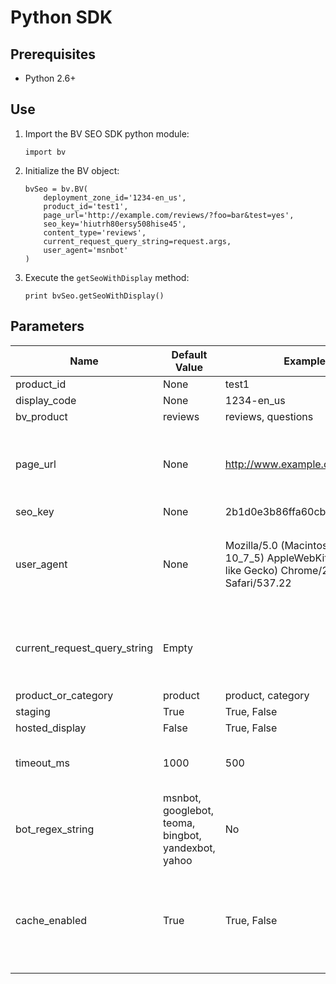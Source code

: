 # Python SDK

## Prerequisites

* Python 2.6+

## Use

1. Import the BV SEO SDK python module:

	`
	import bv
	`
	
2. Initialize the BV object:

	```
    bvSeo = bv.BV(
        deployment_zone_id='1234-en_us',
        product_id='test1',
        page_url='http://example.com/reviews/?foo=bar&test=yes',
        seo_key='hiutrh80ersy508hise45',
        content_type='reviews',
        current_request_query_string=request.args,
        user_agent='msnbot'
    )
	```
	
3. Execute the `getSeoWithDisplay` method:

	```
	print bvSeo.getSeoWithDisplay()
	```
	
## Parameters

Name | Default Value | Example Values | Required | Notes
------ | ------------- | ------------ | ------------ | ------------
product_id |  None | test1 | Yes | |
display_code |  None | 1234-en_us | Yes | |
bv_product | reviews | reviews, questions | No | |
page_url | None |  http://www.example.com/pdp/test1 | Yes | Pass the URL of the current page to this parameter. For example, using the Flask framework, you would pass `request.path` to this parameter. |
seo_key |  None | 2b1d0e3b86ffa60cb2079dea11135c1e | Yes | |
user_agent | None | Mozilla/5.0 (Macintosh; Intel Mac OS X 10_7_5) AppleWebKit/537.22 (KHTML, like Gecko) Chrome/25.0.1364.152 Safari/537.22 | Yes | Pass the user agent string of the request to this parameter. For example, using the Flask framework, you would pass `request.headers.get('User-Agent')` to this parameter. |
current_request_query_string | Empty | | Yes | Pass the current request query string as a `dict` object. For example, using the Flask framework, you would pass `request.args` as a `dict` object. |
product_or_category | product | product, category | No | |
staging |  True | True, False | No | |
hosted_display | False | True, False | No | |
timeout_ms | 1000 | 500 | No | Integer in milliseconds. Determines how much time the request will be given before timing out. |
bot_regex_string | msnbot, googlebot, teoma, bingbot, yandexbot, yahoo | No | any valid regex | This is the regex used to determine whether or not the current request is a bot (checking against user agent header). |
cache_enabled | True | True, False | No | Enables caching results of an object so that calling the same object's accessor methods multiple times won't go through the whole process multiple times. It simply returns the previous response if there was one. |
